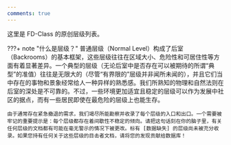 ```yaml
---
comments: true
---
```


这里是 FD-Class 的原创层级列表。

???+ note "什么是层级？"
    普通层级（Normal Level）构成了后室（Backrooms）的基本框架，这些层级往往在区域大小、危险性和可居住性等方面有着显著差异。一个典型的层级（无论后室中是否存在可以被期待的所谓“典型”的准值）往往是无限大的（尽管“有界限的”层级并非闻所未闻的），并且它们当中存在的事物和景象经常给人一种异样的熟悉感。我们所熟知的物理和自然法则在后室的深处是不可靠的。不过，一些环境更加适宜且稳定的层级可以作为发展中社区的据点，而有一些居民即使在最危险的层级上也能生存。

    由于通常存在紧急撤退的需求，我们竭尽所能勘察并收录了每个层级的入口和出口。一个需要被牢记的重要提示是：每个层级都存在着间歇性不稳定的倾向。请把这句话刻在你的脑子里，有关任何层级的文档都有可能在毫无警示的情况下被更改。标有 [数据缺失] 的层级尚未被充分收录。如果您持有任何关于这些层级的目击者文档，请将您的发现贡献给数据库！
